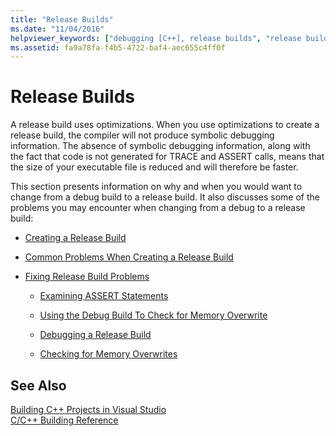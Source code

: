 ```yaml
---
title: "Release Builds"
ms.date: "11/04/2016"
helpviewer_keywords: ["debugging [C++], release builds", "release builds", "debug builds, converting to release build"]
ms.assetid: fa9a78fa-f4b5-4722-baf4-aec655c4ff0f
---
```

# Release Builds

A release build uses optimizations. When you use optimizations to create a release build, the compiler will not produce symbolic debugging information. The absence of symbolic debugging information, along with the fact that code is not generated for TRACE and ASSERT calls, means that the size of your executable file is reduced and will therefore be faster.

This section presents information on why and when you would want to change from a debug build to a release build. It also discusses some of the problems you may encounter when changing from a debug to a release build:

- [Creating a Release Build](../../build/reference/how-to-create-a-release-build.md)

- [Common Problems When Creating a Release Build](../../build/reference/common-problems-when-creating-a-release-build.md)

- [Fixing Release Build Problems](../../build/reference/fixing-release-build-problems.md)

   - [Examining ASSERT Statements](../../build/reference/using-verify-instead-of-assert.md)

   - [Using the Debug Build To Check for Memory Overwrite](../../build/reference/using-the-debug-build-to-check-for-memory-overwrite.md)

   - [Debugging a Release Build](../../build/reference/how-to-debug-a-release-build.md)

   - [Checking for Memory Overwrites](../../build/reference/checking-for-memory-overwrites.md)

## See Also

[Building C++ Projects in Visual Studio](../building-cpp-projects-in-visual-studio.md)<br/>
[C/C++ Building Reference](../../build/reference/c-cpp-building-reference.md)